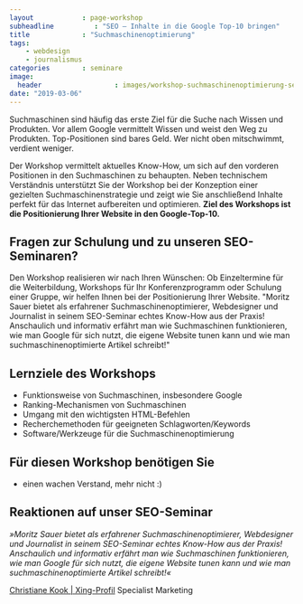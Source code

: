 ```yaml
---
layout            : page-workshop
subheadline          : "SEO – Inhalte in die Google Top-10 bringen"
title             : "Suchmaschinenoptimierung"
tags:
    - webdesign
    - journalismus
categories        : seminare
image:
  header                  : images/workshop-suchmaschinenoptimierung-seo-training-koeln.jpg
date: "2019-03-06"
---
```

Suchmaschinen sind häufig das erste Ziel für die Suche nach Wissen und Produkten. Vor allem Google vermittelt Wissen und weist den Weg zu Produkten. Top-Positionen sind bares Geld. Wer nicht oben mitschwimmt, verdient weniger.
<!--more-->

Der Workshop vermittelt aktuelles Know-How, um sich auf den
vorderen Positionen in den Suchmaschinen zu behaupten. Neben technischem
Verständnis unterstützt Sie der Workshop bei der Konzeption einer
gezielten Suchmaschinenstrategie und zeigt wie Sie anschließend Inhalte
perfekt für das Internet aufbereiten und optimieren. **Ziel des
Workshops ist die Positionierung Ihrer Website in den Google-Top-10.**

## Fragen zur Schulung und zu unseren SEO-Seminaren?

Den Workshop realisieren wir nach Ihren Wünschen: Ob Einzeltermine für
die Weiterbildung, Workshops für Ihr Konferenzprogramm oder Schulung
einer Gruppe, wir helfen Ihnen bei der Positionierung Ihrer Website.
"Moritz Sauer bietet als erfahrener Suchmaschinenoptimierer, Webdesigner
und Journalist in seinem SEO-Seminar echtes Know-How aus der Praxis!
Anschaulich und informativ erfährt man wie Suchmaschinen funktionieren,
wie man Google für sich nutzt, die eigene Website tunen kann und wie man
suchmaschinenoptimierte Artikel schreibt!"

## Lernziele des Workshops

-   Funktionsweise von Suchmaschinen, insbesondere Google
-   Ranking-Mechanismen von Suchmaschinen
-   Umgang mit den wichtigsten HTML-Befehlen
-   Recherchemethoden für geeigneten Schlagworten/Keywords
-   Software/Werkzeuge für die Suchmaschinenoptimierung

## Für diesen Workshop benötigen Sie

-   einen wachen Verstand, mehr nicht :)

## Reaktionen auf unser SEO-Seminar

*»Moritz Sauer bietet als erfahrener Suchmaschinenoptimierer,
Webdesigner und Journalist in seinem SEO-Seminar echtes Know-How aus der
Praxis! Anschaulich und informativ erfährt man wie Suchmaschinen
funktionieren, wie man Google für sich nutzt, die eigene Website tunen
kann und wie man suchmaschinenoptimierte Artikel schreibt!«*

[Christiane Kook |
Xing-Profil](https://www.xing.com/profile/Christiane_Kook) Specialist
Marketing
